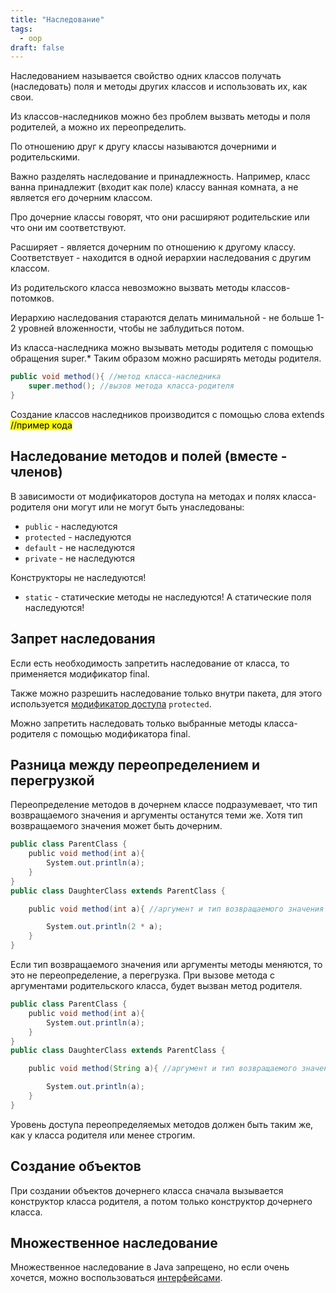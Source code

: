 ```yaml
---
title: "Наследование"
tags:
  - oop
draft: false
---
```


Наследованием называется свойство одних классов получать (наследовать) поля и методы других классов и использовать их, как свои.

Из классов-наследников можно без проблем вызвать методы и поля родителей, а можно их переопределить.

По отношению друг к другу классы называются дочерними и родительскими.

Важно разделять наследование и принадлежность. Например, класс ванна принадлежит (входит как поле) классу ванная комната, а не является его дочерним классом.

Про дочерние классы говорят, что они расширяют родительские или что они им соответствуют.

Расширяет - является дочерним по отношению к другому классу.
Соответствует - находится в одной иерархии наследования с другим классом.

Из родительского класса невозможно вызвать методы классов-потомков.

Иерархию наследования стараются делать минимальной - не больше 1-2 уровней вложенности, чтобы не заблудиться потом.

Из класса-наследника можно вызывать методы родителя с помощью обращения super.* Таким образом можно расширять методы родителя.
```java
public void method(){ //метод класса-наследника
    super.method(); //вызов метода класса-родителя
}
```

Создание классов наследников производится с помощью слова extends
<mark>//пример кода</mark>

## Наследование методов и полей (вместе - членов)
В зависимости от модификаторов доступа на методах и полях класса-родителя они могут или не могут быть унаследованы:

- `public` - наследуются
- `protected` - наследуются
- `default` - не наследуются
- `private` - не наследуются

Конструкторы не наследуются!

- `static` - статические методы не наследуются! А статические поля наследуются!

## Запрет наследования

Если есть необходимость запретить наследование от класса, то применяется модификатор final.

Также можно разрешить наследование только внутри пакета, для этого используется [модификатор доступа](../keywords.md) `protected`.

Можно запретить наследовать только выбранные методы класса-родителя с помощью модификатора final.

## Разница между переопределением и перегрузкой

Переопределение методов в дочернем классе подразумевает, что тип возвращаемого значения и аргументы останутся теми же. Хотя тип возвращаемого значения может быть дочерним.
```java
public class ParentClass {
    public void method(int a){
        System.out.println(a);
    }
}
public class DaughterClass extends ParentClass {

    public void method(int a){ //аргумент и тип возвращаемого значения совпадают с родительским методом - метод переопределен

        System.out.println(2 * a);
    }
}
```

Если тип возвращаемого значения или аргументы методы меняются, то это не переопределение, а перегрузка. При вызове метода с аргументами родительского класса, будет вызван метод родителя.
```java
public class ParentClass {
    public void method(int a){
        System.out.println(a);
    }
}
public class DaughterClass extends ParentClass {

    public void method(String a){ //аргумент и тип возвращаемого значения не совпадают с родительские методом - метод перегружен

        System.out.println(a);
    }
}
```

Уровень доступа переопределяемых методов должен быть таким же, как у класса родителя или менее строгим.

## Создание объектов

При создании объектов дочернего класса сначала вызывается конструктор класса родителя, а потом только конструктор дочернего класса.

## Множественное наследование

Множественное наследование в Java запрещено, но если очень хочется, можно воспользоваться [интерфейсами](../interfaces.md).